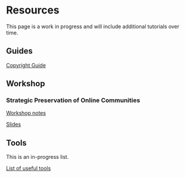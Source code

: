 # Resources

This page is a work in progress and will include additional tutorials over time.

## Guides

[Copyright Guide](copyright.md)


## Workshop

### Strategic Preservation of Online Communities

[Workshop notes](workshop.md)

[Slides](https://docs.google.com/presentation/d/16IJNX_PayRJYPODXHfHuZ-Al72sg-CBw0dZL--4WR6/edit?usp=sharing)

## Tools

This is an in-progress list.

[List of useful tools](tools.md)

